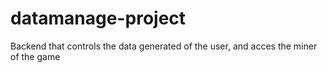 # datamanage-project
Backend that controls the data generated of the user, and acces the miner of the game
